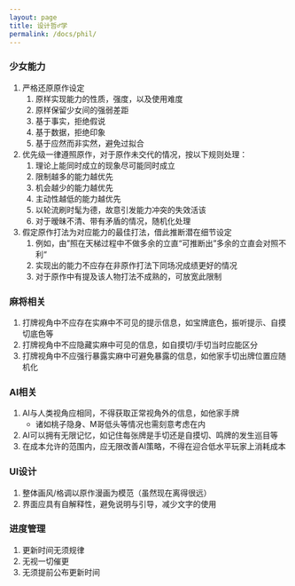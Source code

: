 ```yaml
---
layout: page
title: 设计哲♂学
permalink: /docs/phil/
---
```


### 少女能力

1. 严格还原原作设定
    1. 原样实现能力的性质，强度，以及使用难度
    1. 原样保留少女间的强弱差距
    1. 基于事实，拒绝假说
    1. 基于数据，拒绝印象
    1. 基于应然而非实然，避免过拟合
1. 优先级一律遵照原作，对于原作未交代的情况，按以下规则处理：
    1. 理论上能同时成立的现象尽可能同时成立
    1. 限制越多的能力越优先
    1. 机会越少的能力越优先
    1. 主动性越低的能力越优先
	1. 以轮流刷时髦为德，故意引发能力冲突的失效活该
    1. 对于暧昧不清、带有矛盾的情况，随机化处理
1. 假定原作打法为对应能力的最佳打法，借此推断潜在细节设定
    1. 例如，由”照在天梯过程中不做多余的立直“可推断出”多余的立直会对照不利“
    1. 实现出的能力不应存在非原作打法下同场况成绩更好的情况
    1. 对于原作中有提及该人物打法不成熟的，可放宽此限制

### 麻将相关

1. 打牌视角中不应存在实麻中不可见的提示信息，如宝牌底色，振听提示、自摸切底色等
1. 打牌视角中不应隐藏实麻中可见的信息，如自摸切/手切当时应能区分
1. 打牌视角中不应强行暴露实麻中可避免暴露的信息，如他家手切出牌位置应随机化

### AI相关

1. AI与人类视角应相同，不得获取正常视角外的信息，如他家手牌
    - 诸如桃子隐身、M哥低头等情况也需刻意考虑在内
1. AI可以拥有无限记忆，如记住每张牌是手切还是自摸切、鸣牌的发生巡目等
1. 在成本允许的范围内，应无限改善AI策略，不得在迎合低水平玩家上消耗成本

### UI设计

1. 整体画风/格调以原作漫画为模范（虽然现在离得很远）
1. 界面应具有自解释性，避免说明与引导，减少文字的使用

### 进度管理

1. 更新时间无须规律
1. 无视一切催更
1. 无须提前公布更新时间

